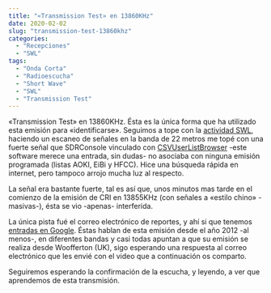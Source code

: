 ```yaml
---
title: "«Transmission Test» en 13860KHz"
date: 2020-02-02
slug: "transmission-test-13860khz"
categories:
  - "Recepciones"
  - "SWL"
tags:
  - "Onda Corta"
  - "Radioescucha"
  - "Short Wave"
  - "SWL"
  - "Transmission Test"
---
```


«Transmission Test» en 13860KHz. Ésta es la única forma que ha utilizado esta emisión para «identificarse». Seguimos a tope con la [actividad SWL](https://www.eb1tr.com/category/articulos/swl/), haciendo un escaneo de señales en la banda de 22 metros me topé con una fuerte señal que SDRConsole vinculado con [CSVUserListBrowser](https://www.df8ry.de/htmlen/csvub/%F0%9F%91%93features.htm) -este software merece una entrada, sin dudas- no asociaba con ninguna emisión programada (listas AOKI, EiBi y HFCC). Hice una búsqueda rápida en internet, pero tampoco arrojo mucha luz al respecto.

La señal era bastante fuerte, tal es así que, unos minutos mas tarde en el comienzo de la emisión de CRI en 13855KHz (con señales a «estilo chino» -masivas-), ésta se vio -apenas- interferida.

La única pista fué el correo electrónico de reportes, y ahí si que tenemos [entradas en Google](https://www.google.com/search?client=firefox-b-d&q=%22transmissiontest%40gmail.com%22). Éstas hablan de esta emisión desde el año 2012 -al menos-, en diferentes bandas y casi todas apuntan a que su emisión se realiza desde Woofferton (UK), sigo esperando una respuesta al correo electrónico que les envié con el video que a continuación os comparto.

 

Seguiremos esperando la confirmación de la escucha, y leyendo, a ver que aprendemos de esta transmisión.

 
